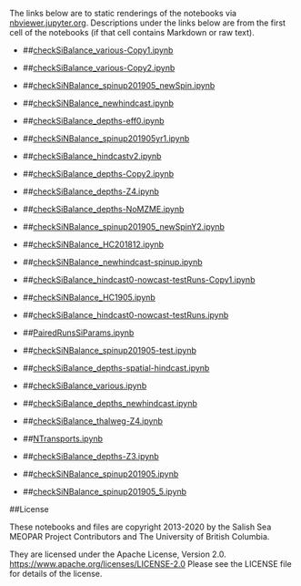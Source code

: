 The links below are to static renderings of the notebooks via
[nbviewer.jupyter.org](https://nbviewer.jupyter.org/).
Descriptions under the links below are from the first cell of the notebooks
(if that cell contains Markdown or raw text).

* ##[checkSiBalance_various-Copy1.ipynb](https://nbviewer.jupyter.org/urls/github/SalishSeaCast/analysis-elise-2/blob/master/notebooks/bioTuning/nutBalance/checkSiBalance_various-Copy1.ipynb)  
    
* ##[checkSiBalance_various-Copy2.ipynb](https://nbviewer.jupyter.org/urls/github/SalishSeaCast/analysis-elise-2/blob/master/notebooks/bioTuning/nutBalance/checkSiBalance_various-Copy2.ipynb)  
    
* ##[checkSiNBalance_spinup201905_newSpin.ipynb](https://nbviewer.jupyter.org/urls/github/SalishSeaCast/analysis-elise-2/blob/master/notebooks/bioTuning/nutBalance/checkSiNBalance_spinup201905_newSpin.ipynb)  
    
* ##[checkSiNBalance_newhindcast.ipynb](https://nbviewer.jupyter.org/urls/github/SalishSeaCast/analysis-elise-2/blob/master/notebooks/bioTuning/nutBalance/checkSiNBalance_newhindcast.ipynb)  
    
* ##[checkSiBalance_depths-eff0.ipynb](https://nbviewer.jupyter.org/urls/github/SalishSeaCast/analysis-elise-2/blob/master/notebooks/bioTuning/nutBalance/checkSiBalance_depths-eff0.ipynb)  
    
* ##[checkSiNBalance_spinup201905yr1.ipynb](https://nbviewer.jupyter.org/urls/github/SalishSeaCast/analysis-elise-2/blob/master/notebooks/bioTuning/nutBalance/checkSiNBalance_spinup201905yr1.ipynb)  
    
* ##[checkSiBalance_hindcastv2.ipynb](https://nbviewer.jupyter.org/urls/github/SalishSeaCast/analysis-elise-2/blob/master/notebooks/bioTuning/nutBalance/checkSiBalance_hindcastv2.ipynb)  
    
* ##[checkSiBalance_depths-Copy2.ipynb](https://nbviewer.jupyter.org/urls/github/SalishSeaCast/analysis-elise-2/blob/master/notebooks/bioTuning/nutBalance/checkSiBalance_depths-Copy2.ipynb)  
    
* ##[checkSiBalance_depths-Z4.ipynb](https://nbviewer.jupyter.org/urls/github/SalishSeaCast/analysis-elise-2/blob/master/notebooks/bioTuning/nutBalance/checkSiBalance_depths-Z4.ipynb)  
    
* ##[checkSiBalance_depths-NoMZME.ipynb](https://nbviewer.jupyter.org/urls/github/SalishSeaCast/analysis-elise-2/blob/master/notebooks/bioTuning/nutBalance/checkSiBalance_depths-NoMZME.ipynb)  
    
* ##[checkSiNBalance_spinup201905_newSpinY2.ipynb](https://nbviewer.jupyter.org/urls/github/SalishSeaCast/analysis-elise-2/blob/master/notebooks/bioTuning/nutBalance/checkSiNBalance_spinup201905_newSpinY2.ipynb)  
    
* ##[checkSiNBalance_HC201812.ipynb](https://nbviewer.jupyter.org/urls/github/SalishSeaCast/analysis-elise-2/blob/master/notebooks/bioTuning/nutBalance/checkSiNBalance_HC201812.ipynb)  
    
* ##[checkSiNBalance_newhindcast-spinup.ipynb](https://nbviewer.jupyter.org/urls/github/SalishSeaCast/analysis-elise-2/blob/master/notebooks/bioTuning/nutBalance/checkSiNBalance_newhindcast-spinup.ipynb)  
    
* ##[checkSiBalance_hindcast0-nowcast-testRuns-Copy1.ipynb](https://nbviewer.jupyter.org/urls/github/SalishSeaCast/analysis-elise-2/blob/master/notebooks/bioTuning/nutBalance/checkSiBalance_hindcast0-nowcast-testRuns-Copy1.ipynb)  
    
* ##[checkSiNBalance_HC1905.ipynb](https://nbviewer.jupyter.org/urls/github/SalishSeaCast/analysis-elise-2/blob/master/notebooks/bioTuning/nutBalance/checkSiNBalance_HC1905.ipynb)  
    
* ##[checkSiBalance_hindcast0-nowcast-testRuns.ipynb](https://nbviewer.jupyter.org/urls/github/SalishSeaCast/analysis-elise-2/blob/master/notebooks/bioTuning/nutBalance/checkSiBalance_hindcast0-nowcast-testRuns.ipynb)  
    
* ##[PairedRunsSiParams.ipynb](https://nbviewer.jupyter.org/urls/github/SalishSeaCast/analysis-elise-2/blob/master/notebooks/bioTuning/nutBalance/PairedRunsSiParams.ipynb)  
    
* ##[checkSiNBalance_spinup201905-test.ipynb](https://nbviewer.jupyter.org/urls/github/SalishSeaCast/analysis-elise-2/blob/master/notebooks/bioTuning/nutBalance/checkSiNBalance_spinup201905-test.ipynb)  
    
* ##[checkSiBalance_depths-spatial-hindcast.ipynb](https://nbviewer.jupyter.org/urls/github/SalishSeaCast/analysis-elise-2/blob/master/notebooks/bioTuning/nutBalance/checkSiBalance_depths-spatial-hindcast.ipynb)  
    
* ##[checkSiBalance_various.ipynb](https://nbviewer.jupyter.org/urls/github/SalishSeaCast/analysis-elise-2/blob/master/notebooks/bioTuning/nutBalance/checkSiBalance_various.ipynb)  
    
* ##[checkSiBalance_depths_newhindcast.ipynb](https://nbviewer.jupyter.org/urls/github/SalishSeaCast/analysis-elise-2/blob/master/notebooks/bioTuning/nutBalance/checkSiBalance_depths_newhindcast.ipynb)  
    
* ##[checkSiBalance_thalweg-Z4.ipynb](https://nbviewer.jupyter.org/urls/github/SalishSeaCast/analysis-elise-2/blob/master/notebooks/bioTuning/nutBalance/checkSiBalance_thalweg-Z4.ipynb)  
    
* ##[NTransports.ipynb](https://nbviewer.jupyter.org/urls/github/SalishSeaCast/analysis-elise-2/blob/master/notebooks/bioTuning/nutBalance/NTransports.ipynb)  
    
* ##[checkSiBalance_depths-Z3.ipynb](https://nbviewer.jupyter.org/urls/github/SalishSeaCast/analysis-elise-2/blob/master/notebooks/bioTuning/nutBalance/checkSiBalance_depths-Z3.ipynb)  
    
* ##[checkSiNBalance_spinup201905.ipynb](https://nbviewer.jupyter.org/urls/github/SalishSeaCast/analysis-elise-2/blob/master/notebooks/bioTuning/nutBalance/checkSiNBalance_spinup201905.ipynb)  
    
* ##[checkSiNBalance_spinup201905_5.ipynb](https://nbviewer.jupyter.org/urls/github/SalishSeaCast/analysis-elise-2/blob/master/notebooks/bioTuning/nutBalance/checkSiNBalance_spinup201905_5.ipynb)  
    

##License

These notebooks and files are copyright 2013-2020
by the Salish Sea MEOPAR Project Contributors
and The University of British Columbia.

They are licensed under the Apache License, Version 2.0.
https://www.apache.org/licenses/LICENSE-2.0
Please see the LICENSE file for details of the license.
